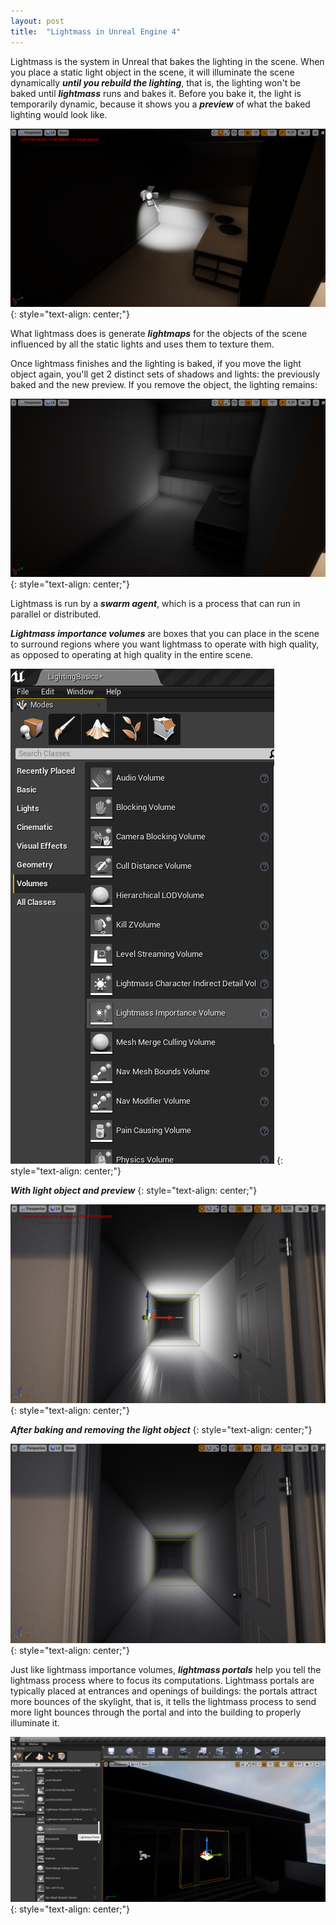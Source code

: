 ```yaml
---
layout: post
title:  "Lightmass in Unreal Engine 4"
---
```

Lightmass is the system in Unreal that bakes the lighting in the scene. When you place a static light object in the scene, it will illuminate the scene dynamically ***until you rebuild the lighting***, that is, the lighting won't be baked until ***lightmass*** runs and bakes it. Before you bake it, the light is temporarily dynamic, because it shows you a ***preview*** of what the baked lighting would look like.

![](/assets/2020-05-20-lightmass-in-ue4/1.png)
{: style="text-align: center;"}

What lightmass does is generate ***lightmaps*** for the objects of the scene influenced by all the static lights and uses them to texture them.

Once lightmass finishes and the lighting is baked, if you move the light object again, you'll get 2 distinct sets of shadows and lights: the previously baked and the new preview. If you remove the object, the lighting remains:

![](/assets/2020-05-20-lightmass-in-ue4/2.png)
{: style="text-align: center;"}

Lightmass is run by a ***swarm agent***, which is a process that can run in parallel or distributed.

***Lightmass importance volumes*** are boxes that you can place in the scene to surround regions where you want lightmass to operate with high quality, as opposed to operating at high quality in the entire scene.

![](/assets/2020-05-20-lightmass-in-ue4/3.png)
{: style="text-align: center;"}

***With light object and preview***
{: style="text-align: center;"}

![](/assets/2020-05-20-lightmass-in-ue4/4.png)
{: style="text-align: center;"}

***After baking and removing the light object***
{: style="text-align: center;"}

![](/assets/2020-05-20-lightmass-in-ue4/5.png)
{: style="text-align: center;"}

Just like lightmass importance volumes, ***lightmass portals*** help you tell the lightmass process where to focus its computations. Lightmass portals are typically placed at entrances and openings of buildings: the portals attract more bounces of the skylight, that is, it tells the lightmass process to send more light bounces through the portal and into the building to properly illuminate it.

![1](/assets/2020-05-20-lightmass-in-ue4/6.png)
{: style="text-align: center;"}